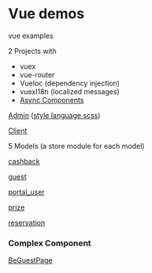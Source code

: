 # Vue demos
vue examples

2 Projects with
- vuex
- vue-router
- VueIoc (dependency injection)
- vuexI18n (localized messages)
- [Async Components](webapp/app/cashback/routes.js)

[Admin](webapp/app/be)
([style language scss](common-assets/assets/scss))

[Client](webapp/app/fe)

5 Models (a store module for each model)

[cashback](webapp/app/cashback)

[guest](webapp/app/guest)

[portal_user](webapp/app/portal_user)

[prize](webapp/app/prize)

[reservation](webapp/app/reservation)


### Complex Component
[BeGuestPage](webapp/app/guest-be/pages/BeGuestPage.vue)
